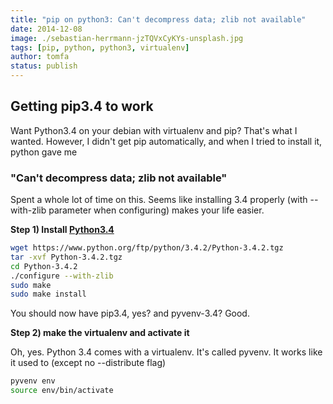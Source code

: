 ```yaml
---
title: "pip on python3: Can't decompress data; zlib not available"
date: 2014-12-08
image: ./sebastian-herrmann-jzTQVxCyKYs-unsplash.jpg
tags: [pip, python, python3, virtualenv]
author: tomfa
status: publish
---
```


Getting pip3.4 to work
----------------------

Want Python3.4 on your debian with virtualenv and pip? That's what I wanted. However, I didn't get pip automatically, and when I tried to install it, python gave me

### "Can't decompress data; zlib not available"

Spent a whole lot of time on this. Seems like installing 3.4 properly (with --with-zlib parameter when configuring) makes your life easier. 

**Step 1) Install [Python3.4](https://www.python.org/downloads/release/python-342/)**

```bash
wget https://www.python.org/ftp/python/3.4.2/Python-3.4.2.tgz
tar -xvf Python-3.4.2.tgz
cd Python-3.4.2
./configure --with-zlib
sudo make
sudo make install
```

You should now have pip3.4, yes? and pyvenv-3.4? Good. 

**Step 2) make the virtualenv and activate it** 

Oh, yes. Python 3.4 comes with a virtualenv. It's called pyvenv. It works like it used to (except no --distribute flag)

```bash
pyvenv env
source env/bin/activate
```
